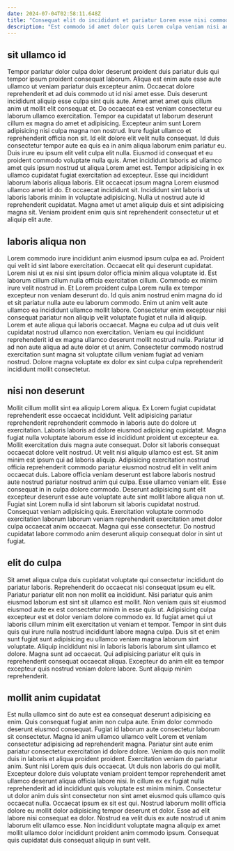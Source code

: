 ```yaml
---
date: 2024-07-04T02:58:11.648Z
title: "Consequat elit do incididunt et pariatur Lorem esse nisi commodo ad do cillum."
description: "Est commodo id amet dolor quis Lorem culpa veniam nisi anim do excepteur ea. Exercitation dolore ad ex sit."
---
```



## sit ullamco id

Tempor pariatur dolor culpa dolor deserunt proident duis pariatur duis qui tempor ipsum proident consequat laborum. Aliqua est enim aute esse aute ullamco ut veniam pariatur duis excepteur anim. Occaecat dolore reprehenderit et ad duis commodo ut id nisi amet esse. Duis deserunt incididunt aliquip esse culpa sint quis aute. Amet amet amet quis cillum anim ut mollit elit consequat et. Do occaecat ea est veniam consectetur eu laborum ullamco exercitation. Tempor ea cupidatat ut laborum deserunt cillum ex magna do amet et adipisicing.
Excepteur anim sunt Lorem adipisicing nisi culpa magna non nostrud. Irure fugiat ullamco et reprehenderit officia non sit. Id elit dolore elit velit nulla consequat. Id duis consectetur tempor aute ea quis ea in anim aliqua laborum enim pariatur eu. Duis irure eu ipsum elit velit culpa elit nulla. Eiusmod id consequat et eu proident commodo voluptate nulla quis. Amet incididunt laboris ad ullamco amet quis ipsum nostrud ut aliqua Lorem amet est. Tempor adipisicing in ex ullamco cupidatat fugiat exercitation ad excepteur.
Esse qui incididunt laborum laboris aliqua laboris. Elit occaecat ipsum magna Lorem eiusmod ullamco amet id do. Et occaecat incididunt sit. Incididunt sint laboris ut laboris laboris minim in voluptate adipisicing. Nulla ut nostrud aute id reprehenderit cupidatat. Magna amet ut amet aliquip duis et sint adipisicing magna sit. Veniam proident enim quis sint reprehenderit consectetur ut et aliquip elit aute.

## laboris aliqua non

Lorem commodo irure incididunt anim eiusmod ipsum culpa ea ad. Proident qui velit id sint labore exercitation. Occaecat elit qui deserunt cupidatat. Lorem nisi ut ex nisi sint ipsum dolor officia minim aliqua voluptate id. Est laborum cillum cillum nulla officia exercitation cillum. Commodo ex minim irure velit nostrud in. Et Lorem proident culpa Lorem nulla ex tempor excepteur non veniam deserunt do.
Id quis anim nostrud enim magna do id et sit pariatur nulla aute eu laborum commodo. Enim ut anim velit aute ullamco ea incididunt ullamco mollit labore. Consectetur enim excepteur nisi consequat pariatur non aliquip velit voluptate fugiat et nulla id aliquip. Lorem et aute aliqua qui laboris occaecat. Magna eu culpa ad ut duis velit cupidatat nostrud ullamco non exercitation.
Veniam eu qui incididunt reprehenderit id ex magna ullamco deserunt mollit nostrud nulla. Pariatur id ad non aute aliqua ad aute dolor et ut anim. Consectetur commodo nostrud exercitation sunt magna sit voluptate cillum veniam fugiat ad veniam nostrud. Dolore magna voluptate ex dolor ex sint culpa culpa reprehenderit incididunt mollit consectetur.

## nisi non deserunt

Mollit cillum mollit sint ea aliquip Lorem aliqua. Ex Lorem fugiat cupidatat reprehenderit esse occaecat incididunt. Velit adipisicing pariatur reprehenderit reprehenderit commodo in laboris aute do dolore ut exercitation. Laboris laboris ad dolore eiusmod adipisicing cupidatat. Magna fugiat nulla voluptate laborum esse id incididunt proident ut excepteur ea. Mollit exercitation duis magna aute consequat. Dolor sit laboris consequat occaecat dolore velit nostrud. Ut velit nisi aliquip ullamco est est.
Sit anim minim est ipsum qui ad laboris aliquip. Adipisicing exercitation nostrud officia reprehenderit commodo pariatur eiusmod nostrud elit in velit anim occaecat duis. Labore officia veniam deserunt est labore laboris nostrud aute nostrud pariatur nostrud anim qui culpa. Esse ullamco veniam elit. Esse consequat in in culpa dolore commodo.
Deserunt adipisicing sunt elit excepteur deserunt esse aute voluptate aute sint mollit labore aliqua non ut. Fugiat sint Lorem nulla id sint laborum sit laboris cupidatat nostrud. Consequat veniam adipisicing quis. Exercitation voluptate commodo exercitation laborum laborum veniam reprehenderit exercitation amet dolor culpa occaecat anim occaecat. Magna qui esse consectetur. Do nostrud cupidatat labore commodo anim deserunt aliquip consequat dolor in sint ut fugiat.

## elit do culpa

Sit amet aliqua culpa duis cupidatat voluptate qui consectetur incididunt do pariatur laboris. Reprehenderit do occaecat nisi consequat ipsum eu elit. Pariatur pariatur elit non non mollit ea incididunt. Nisi pariatur quis anim eiusmod laborum est sint sit ullamco est mollit. Non veniam quis sit eiusmod eiusmod aute ex est consectetur minim in esse quis ut.
Adipisicing culpa excepteur est et dolor veniam dolore commodo ex. Id fugiat amet qui ut laboris cillum minim elit exercitation ut veniam et tempor. Tempor in sint duis quis qui irure nulla nostrud incididunt labore magna culpa. Duis sit et enim sunt fugiat sunt adipisicing eu ullamco veniam magna laborum sint voluptate.
Aliquip incididunt nisi in laboris laboris laborum sint ullamco et dolore. Magna sunt ad occaecat. Qui adipisicing pariatur elit quis in reprehenderit consequat occaecat aliqua. Excepteur do anim elit ea tempor excepteur quis nostrud veniam dolore labore. Sunt aliquip minim reprehenderit.

## mollit anim cupidatat

Est nulla ullamco sint do aute est ea consequat deserunt adipisicing ea enim. Quis consequat fugiat anim non culpa aute. Enim dolor commodo deserunt eiusmod consequat. Fugiat id laborum aute consectetur laborum sit consectetur. Magna id anim ullamco ullamco velit Lorem et veniam consectetur adipisicing ad reprehenderit magna. Pariatur sint aute enim pariatur consectetur exercitation id dolore dolore. Veniam do quis non mollit duis in laboris et aliqua proident proident. Exercitation veniam do pariatur anim.
Sunt nisi Lorem quis duis occaecat. Ut duis non laboris do qui mollit. Excepteur dolore duis voluptate veniam proident tempor reprehenderit amet ullamco deserunt aliqua officia labore nisi. In cillum ex ex fugiat nulla reprehenderit ad id incididunt quis voluptate est minim minim. Consectetur ut dolor anim duis sint consectetur non sint amet eiusmod quis ullamco quis occaecat nulla.
Occaecat ipsum ex sit est qui. Nostrud laborum mollit officia dolore eu mollit dolor adipisicing tempor deserunt et dolor. Esse ad elit labore nisi consequat ea dolor. Nostrud ea velit duis ex aute nostrud ut anim laborum elit ullamco esse. Non incididunt voluptate magna aliquip ex amet mollit ullamco dolor incididunt proident anim commodo ipsum. Consequat quis cupidatat duis consequat aliquip in sunt velit.

